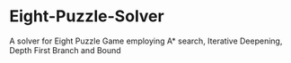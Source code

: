 # Eight-Puzzle-Solver
A solver for Eight Puzzle Game employing A* search, Iterative Deepening, Depth First Branch and Bound

